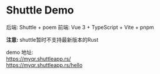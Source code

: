 # Shuttle Demo
后端: Shuttle + poem 
前端: Vue 3 + TypeScript + Vite + pnpm

**注意:** shuttle暂时不支持最新版本的Rust

demo 地址:   
https://myqr.shuttleapp.rs/  
https://myqr.shuttleapp.rs/hello